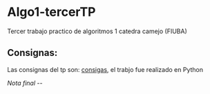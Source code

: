 # Algo1-tercerTP
Tercer trabajo practico de algoritmos 1 catedra camejo (FIUBA)

## Consignas:
Las consignas del tp son: [consigas](https://github.com/Santiago-Henseler/Algo1-tercerTP/blob/main/TP3.pdf), el trabjo fue realizado en Python


*Nota final* --

